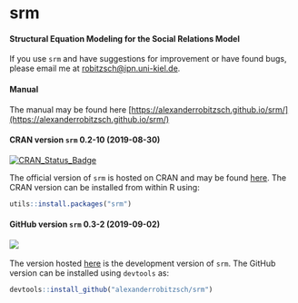 # srm
#### Structural Equation Modeling for the Social Relations Model


If you use `srm` and have suggestions for improvement or have found bugs, please email me at robitzsch@ipn.uni-kiel.de.

#### Manual

The manual may be found here [https://alexanderrobitzsch.github.io/srm/](https://alexanderrobitzsch.github.io/srm/) 

#### CRAN version `srm` 0.2-10 (2019-08-30)


[![CRAN_Status_Badge](http://www.r-pkg.org/badges/version-last-release/srm)](https://cran.r-project.org/package=srm)
&#160;&#160;


The official version of `srm` is hosted on CRAN and may be found [here](https://cran.r-project.org/package=srm). 
The CRAN version can be installed from within R using:

```r
utils::install.packages("srm")
```

#### GitHub version `srm` 0.3-2 (2019-09-02)

[![](https://img.shields.io/badge/github%20version-0.3--2-orange.svg)](https://github.com/alexanderrobitzsch/srm)&#160;&#160;

The version hosted [here](https://github.com/alexanderrobitzsch/srm) is the development version of `srm`. 
The GitHub version can be installed using `devtools` as:

```r
devtools::install_github("alexanderrobitzsch/srm")
```
